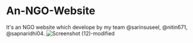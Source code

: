 # An-NGO-Website
It's an NGO website which develope by my team @sarinsuseel, @nitin671, @sapnaridhi04.
![Screenshot (12)-modified](https://user-images.githubusercontent.com/95564073/164971473-f4c59b28-8254-438b-bb88-58cc06b2c9ef.png)
